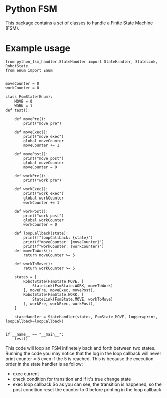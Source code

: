 # Python FSM
This package contains a set of classes to handle a Finite State Machine (FSM).

# Example usage
```
from python_fsm_handler.StateHandler import StateHandler, StateLink, RobotState
from enum import Enum


moveCounter = 0
workCounter = 0

class FsmState(Enum):
    MOVE = 0
    WORK = 1
def test():

    def movePre():
        print("move pre")

    def moveExec():
        print("move exec")
        global moveCounter
        moveCounter += 1

    def movePost():
        print("move post")
        global moveCounter
        moveCounter = 0

    def workPre():
        print("work pre")
    
    def workExec():
        print("work exec")
        global workCounter
        workCounter += 1
    
    def workPost():
        print("work post")
        global workCounter
        workCounter = 0

    def loopCallback(state):
        print(f"loopCallback: {state}")
        print(f"moveCounter: {moveCounter}")
        print(f"workCounter: {workCounter}")
    def moveToWork():
        return moveCounter >= 5
    
    def workToMove():
        return workCounter >= 5

    states = [
        RobotState(FsmState.MOVE, [
            StateLink(FsmState.WORK, moveToWork)
        ], movePre, moveExec, movePost),
        RobotState(FsmState.WORK, [
            StateLink(FsmState.MOVE, workToMove)
        ], workPre, workExec, workPost),
    ]

    stateHandler = StateHandler(states, FsmState.MOVE, logger=print, loopCallback=loopCallback)


if __name__ == "__main__":
    test()
```

This code will loop an FSM infinetely back and forth between two states. Running the code you may notice that the log in the loop callback will never print counter = 5 even if the 5 is reached. This is because the execution order in the state handler is as follow:
- exec current
- check condition for transition and if it's true change state
- exec loop callback
So as you can see, the transition is happened, so the post condition reset the counter to 0 before printing in the loop callback